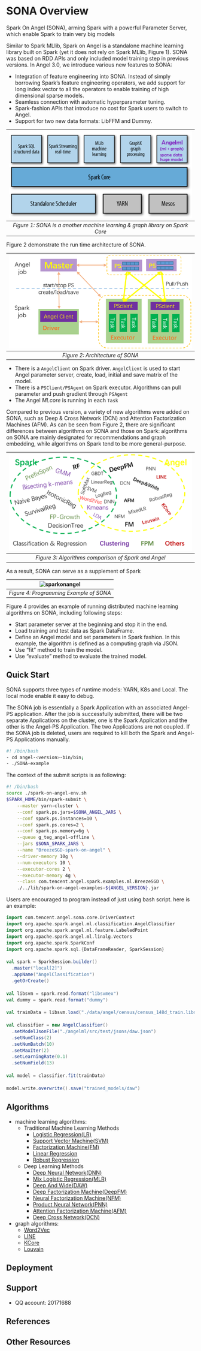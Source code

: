 # SONA Overview
Spark On Angel (SONA), arming Spark with a powerful Parameter Server, which enable Spark to train very big models

Similar to Spark MLlib, Spark on Angel is a standalone machine learning library built on Spark (yet it does not rely on Spark MLlib, Figure 1). 
SONA was based on RDD APIs and only included model training step in previous versions. In Angel 3.0, we introduce various new features to SONA:
- Integration of feature engineering into SONA. Instead of simply borrowing Spark’s feature engineering operators, we add support for long index vector to all the operators to enable training of high dimensional sparse models. 
- Seamless connection with automatic hyperparameter tuning.
- Spark-fashion APIs that introduce no cost for Spark users to switch to Angel.
- Support for two new data formats: LibFFM and Dummy.

| ![sona_fig00](docs/imgs/sona_fig00.png) |
|  :----:    |
| *Figure 1: SONA is a another machine learning & graph library on Spark Core*   |

Figure 2 demonstrate the run time architecture of SONA.

| ![sona_fig01](docs/imgs/sona_fig01.png) |
|  :----:    |
| *Figure 2: Architecture of SONA*   |

- There is a `AngelClient` on Spark driver. `AngelClient` is used to start Angel parameter server, create, load, initial and save matrix of the model. 
- There is a `PSClient/PSAgent` on Spark executor. Algorithms can pull parameter and push gradient through `PSAgent`
- The Angel *MLcore* is running in each `Task`

Compared to previous version, a variety of new algorithms were added on SONA, such as Deep & Cross Network (DCN) and 
Attention Factorization Machines (AFM). As can be seen from Figure 2, there are significant differences 
between algorithms on SONA and those on Spark: algorithms on SONA are mainly designated for recommendations 
and graph embedding, while algorithms on Spark tend to be more general-purpose. 

| ![sona_fig02](docs/imgs/sona_fig02.png) |
|  :----:    |
| *Figure 3: Algorithms comparison of Spark and Angel*   |

As a result, SONA can serve as a supplement of Spark

| ![sparkonangel](docs/imgs/sparkonangel "gif") |
|  :----:    |
| *Figure 4: Programming Example of SONA*   |


Figure 4 provides an example of running distributed machine learning algorithms on SONA, including following steps:
- Start parameter server at the beginning and stop it in the end.
- Load training and test data as Spark DataFrame.
- Define an Angel model and set parameters in Spark fashion. In this example, the algorithm is defined as a computing graph via JSON.
- Use “fit” method to train the model. 
- Use “evaluate” method to evaluate the trained model. 


## Quick Start
SONA supports three types of runtime models: YARN, K8s and Local. The local mode enable it easy to debug. 

The SONA job is essentially a Spark Application with an associated Angel-PS application. 
After the job is successfully submitted, there will be two separate Applications on the cluster, 
one is the Spark Application and the other is the Angel-PS Application. The two Applications are not coupled. 
If the SONA job is deleted, users are required to kill both the Spark and Angel-PS Applications manually.

```bash
#! /bin/bash
- cd angel-<version>-bin/bin; 
- ./SONA-example
```

The context of the submit scripts is as following:
```bash
#! /bin/bash
source ./spark-on-angel-env.sh
$SPARK_HOME/bin/spark-submit \
    --master yarn-cluster \
    --conf spark.ps.jars=$SONA_ANGEL_JARS \
    --conf spark.ps.instances=10 \
    --conf spark.ps.cores=2 \
    --conf spark.ps.memory=6g \
    --queue g_teg_angel-offline \
    --jars $SONA_SPARK_JARS \
    --name "BreezeSGD-spark-on-angel" \
    --driver-memory 10g \
    --num-executors 10 \
    --executor-cores 2 \
    --executor-memory 4g \
    --class com.tencent.angel.spark.examples.ml.BreezeSGD \
    ./../lib/spark-on-angel-examples-${ANGEL_VERSION}.jar
```

Users are encouraged to program instead of just using bash script. here is an example: 
```scala
import com.tencent.angel.sona.core.DriverContext
import org.apache.spark.angel.ml.classification.AngelClassifier
import org.apache.spark.angel.ml.feature.LabeledPoint
import org.apache.spark.angel.ml.linalg.Vectors
import org.apache.spark.SparkConf
import org.apache.spark.sql.{DataFrameReader, SparkSession}

val spark = SparkSession.builder()
  .master("local[2]")
  .appName("AngelClassification")
  .getOrCreate()

val libsvm = spark.read.format("libsvmex")
val dummy = spark.read.format("dummy")

val trainData = libsvm.load("./data/angel/census/census_148d_train.libsvm")

val classifier = new AngelClassifier()
  .setModelJsonFile("./angelml/src/test/jsons/daw.json")
  .setNumClass(2)
  .setNumBatch(10)
  .setMaxIter(2)
  .setLearningRate(0.1)
  .setNumField(13)

val model = classifier.fit(trainData)

model.write.overwrite().save("trained_models/daw")
```

 
## Algorithms
- machine learning algorithms:
    + Traditional Machine Learning Methods
        - [Logistic Regression(LR)](https://github.com/Angel-ML/angel/blob/master/docs/algo/angel_or_spark_on_angel.md)
        - [Support Vector Machine(SVM)](docs/SVM.md)
        - [Factorization Machine(FM)](docs/FM.md)
        - [Linear Regression](docs/LReg.md)
        - [Robust Regression](docs/RR.md)
    + Deep Learning Methods
        - [Deep Neural Network(DNN)](docs/DNN.md)
        - [Mix Logistic Regression(MLR)](docs/MLR.md)
        - [Deep And Wide(DAW)](docs/DAW.md)
        - [Deep Factorization Machine(DeepFM)](docs/DeepFM.md)
        - [Neural Factorization Machine(NFM)](docs/NFM.md)
        - [Product Neural Network(PNN)](docs/PNN.md)
        - [Attention Factorization Machine(AFM)](docs/AFM.md)
        - [Deep Cross Network(DCN)](docs/DCN.md)
- graph algorithms:
    + [Word2Vec](docs/Word2Vec.md)
    + [LINE](docs/LINE.md)
    + [KCore](docs/KCore.md)
    + [Louvain](docs/Word2Vec.md)

## Deployment

## Support
- QQ account: 20171688

## References

## Other Resources

